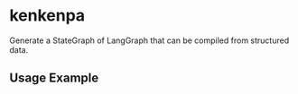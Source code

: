 # kenkenpa

Generate a StateGraph of LangGraph that can be compiled from structured data.

## Usage Example